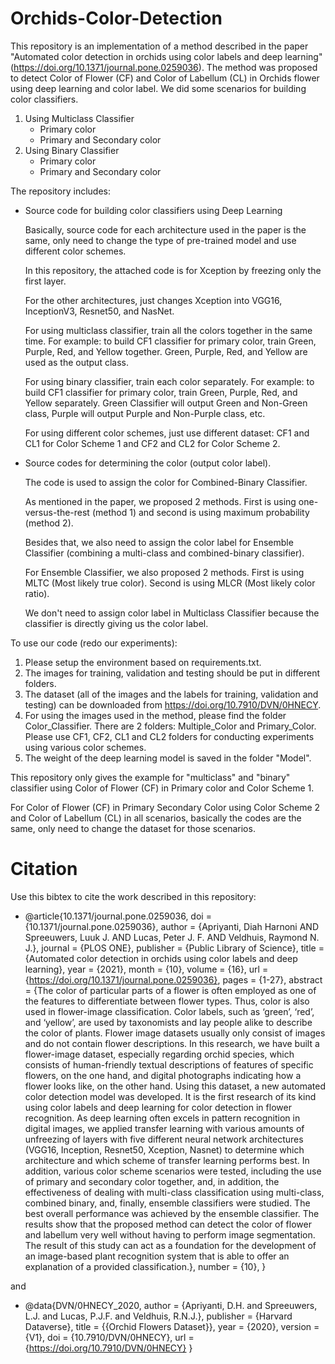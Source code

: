 # Orchids-Color-Detection

This repository is an implementation of a method described in the paper "Automated color detection in orchids using color labels and deep learning" (https://doi.org/10.1371/journal.pone.0259036).
The method was proposed to detect Color of Flower (CF) and Color of Labellum (CL) in Orchids flower using deep learning and color label.
We did some scenarios for building color classifiers.
1. Using Multiclass Classifier
	- Primary color
	- Primary and Secondary color
3. Using Binary Classifier
	- Primary color
	- Primary and Secondary color

The repository includes:
- Source code for building color classifiers using Deep Learning
	
	Basically, source code for each architecture used in the paper is the same, only need to change the type of pre-trained model and use different color schemes.
	
	In this repository, the attached code is for Xception by freezing only the first layer. 
	
	For the other architectures, just changes Xception into VGG16, InceptionV3, Resnet50, and NasNet.
	
	For using multiclass classifier, train all the colors together in the same time. For example: to build CF1 classifier for primary color, train Green, Purple, Red, and Yellow together. Green, Purple, Red, and Yellow are used as the output class.
	
	For using binary classifier, train each color separately. For example: to build CF1 classifier for primary color, train Green, Purple, Red, and Yellow separately. Green Classifier will output Green and Non-Green class, Purple will output Purple and Non-Purple class, etc.
	
	For using different color schemes, just use different dataset: CF1 and CL1 for Color Scheme 1 and CF2 and CL2 for Color Scheme 2.
		
- Source codes for determining the color (output color label).
	
	The code is used to assign the color for Combined-Binary Classifier. 
	
	As mentioned in the paper, we proposed 2 methods. First is using one-versus-the-rest (method 1) and second is using maximum probability (method 2).
	
	Besides that, we also need to assign the color label for Ensemble Classifier (combining a multi-class and combined-binary classifier).
	
	For Ensemble Classifier, we also proposed 2 methods. First is using MLTC (Most likely true color). Second is using MLCR (Most likely color ratio).
	
	We don't need to assign color label in Multiclass Classifier because the classifier is directly giving us the color label.

To use our code (redo our experiments):
1. Please setup the environment based on requirements.txt.
2. The images for training, validation and testing should be put in different folders. 
3. The dataset (all of the images and the labels for training, validation and testing) can be downloaded from https://doi.org/10.7910/DVN/0HNECY. 
4. For using the images used in the method, please find the folder Color_Classifier. There are 2 folders: Multiple_Color and Primary_Color. Please use CF1, CF2, CL1 and CL2 folders for conducting experiments using various color schemes.
5. The weight of the deep learning model is saved in the folder "Model".

This repository only gives the example for "multiclass" and "binary" classifier using Color of Flower (CF) in Primary color and Color Scheme 1. 
	
For Color of Flower (CF) in Primary Secondary Color using Color Scheme 2 and Color of Labellum (CL) in all scenarios, basically the codes are the same, only need to change the dataset for those scenarios.

# Citation

Use this bibtex to cite the work described in this repository:

- @article{10.1371/journal.pone.0259036,
    doi = {10.1371/journal.pone.0259036},
    author = {Apriyanti, Diah Harnoni AND Spreeuwers, Luuk J. AND Lucas, Peter J. F. AND Veldhuis, Raymond N. J.},
    journal = {PLOS ONE},
    publisher = {Public Library of Science},
    title = {Automated color detection in orchids using color labels and deep learning},
    year = {2021},
    month = {10},
    volume = {16},
    url = {https://doi.org/10.1371/journal.pone.0259036},
    pages = {1-27},
    abstract = {The color of particular parts of a flower is often employed as one of the features to differentiate between flower types. Thus, color is also used in flower-image classification. Color labels, such as ‘green’, ‘red’, and ‘yellow’, are used by taxonomists and lay people alike to describe the color of plants. Flower image datasets usually only consist of images and do not contain flower descriptions. In this research, we have built a flower-image dataset, especially regarding orchid species, which consists of human-friendly textual descriptions of features of specific flowers, on the one hand, and digital photographs indicating how a flower looks like, on the other hand. Using this dataset, a new automated color detection model was developed. It is the first research of its kind using color labels and deep learning for color detection in flower recognition. As deep learning often excels in pattern recognition in digital images, we applied transfer learning with various amounts of unfreezing of layers with five different neural network architectures (VGG16, Inception, Resnet50, Xception, Nasnet) to determine which architecture and which scheme of transfer learning performs best. In addition, various color scheme scenarios were tested, including the use of primary and secondary color together, and, in addition, the effectiveness of dealing with multi-class classification using multi-class, combined binary, and, finally, ensemble classifiers were studied. The best overall performance was achieved by the ensemble classifier. The results show that the proposed method can detect the color of flower and labellum very well without having to perform image segmentation. The result of this study can act as a foundation for the development of an image-based plant recognition system that is able to offer an explanation of a provided classification.},
    number = {10},
}

and 

- @data{DVN/0HNECY_2020,
author = {Apriyanti, D.H. and Spreeuwers, L.J. and Lucas, P.J.F. and Veldhuis, R.N.J.},
publisher = {Harvard Dataverse},
title = {{Orchid Flowers Dataset}},
year = {2020},
version = {V1},
doi = {10.7910/DVN/0HNECY},
url = {https://doi.org/10.7910/DVN/0HNECY}
}
